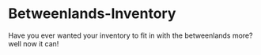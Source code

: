 # Betweenlands-Inventory
 Have you ever wanted your inventory to fit in with the betweenlands more? well now it can!
